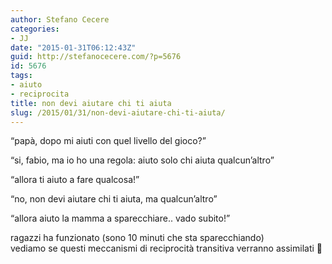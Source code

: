 ```yaml
---
author: Stefano Cecere
categories:
- JJ
date: "2015-01-31T06:12:43Z"
guid: http://stefanocecere.com/?p=5676
id: 5676
tags:
- aiuto
- reciprocita
title: non devi aiutare chi ti aiuta
slug: /2015/01/31/non-devi-aiutare-chi-ti-aiuta/
---
```


&#8220;papà, dopo mi aiuti con quel livello del gioco?&#8221;
  
&#8220;si, fabio, ma io ho una regola: aiuto solo chi aiuta qualcun&#8217;altro&#8221;
  
&#8220;allora ti aiuto a fare qualcosa!&#8221;
  
&#8220;no, non devi aiutare chi ti aiuta, ma qualcun&#8217;altro&#8221;
  
&#8220;allora aiuto la mamma a sparecchiare.. vado subito!&#8221;

<div class="text_exposed_show">
  <p>
    ragazzi ha funzionato (sono 10 minuti che sta sparecchiando)<br /> vediamo se questi meccanismi di reciprocità transitiva verranno assimilati 🙂
  </p>
</div>